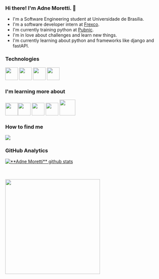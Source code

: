 ### Hi there! I'm Adne Moretti. :wave:
- I'm a Software Engineering student at Universidade de Brasília. 
- I'm a software developer intern at [Frexco](https://www.frexco.com.br/).  
- I'm currently training python at [Pubnic](https://pubnic.com.br/).
- I'm in love about challenges and learn new things.
- I'm currently learning about python and frameworks like django and fastAPI.
### Technologies
 <img src="https://cdn.jsdelivr.net/gh/devicons/devicon/icons/git/git-original.svg" width="40" height="40"/>                                             <img src="https://cdn.jsdelivr.net/gh/devicons/devicon/icons/python/python-original.svg" width="40" height="40"/>                                                                                  <img src="https://cdn.jsdelivr.net/gh/devicons/devicon/icons/java/java-original.svg"  width="40" height="40"/>                     <img src="https://cdn.jsdelivr.net/gh/devicons/devicon/icons/c/c-original.svg" width="40" height="40"/>                                                                                                            
### I'm learning more about   

<img src="https://cdn.jsdelivr.net/gh/devicons/devicon/icons/postgresql/postgresql-original.svg" width="40" height="40"/><img src="https://cdn.jsdelivr.net/gh/devicons/devicon/icons/fastapi/fastapi-original.svg" width="40" height="40"/>                                         <img src="https://cdn.jsdelivr.net/gh/devicons/devicon/icons/django/django-plain.svg"  width="40" height="40"/>
<img src="https://cdn.jsdelivr.net/gh/devicons/devicon/icons/selenium/selenium-original.svg"  width="40" height="40"/>
<img src="https://cdn.jsdelivr.net/gh/devicons/devicon/icons/docker/docker-original.svg"  width="50" height="50"/>


### How to find me
 <a href="https://www.linkedin.com/in/adne-moretti-moreira-b4875b1b0/" target="_blank"><img src="https://img.shields.io/badge/-LinkedIn-%230077B5?style=for-the-badge&logo=linkedin&logoColor=white" target="_blank"></a> 
 
### GitHub Analytics
<a href="https://github.com/Gurupreet">
 <img align="center" src="https://github-readme-stats.vercel.app/api?username=AdneMoretti&show_icons=true&theme=dracula&line_height=27" alt="**Adne Moretti** github stats"/>
</a>


<br></br>
<img src="https://media.giphy.com/media/SX71qs3TDxVkvbLJ4o/giphy.gif" width="300" height="300"><img/>
